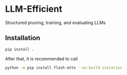 # LLM-Efficient

Structured pruning, training, and evaluating LLMs

## Installation

```bash
pip install .
```

After that, it is recommended to call

```bash
python -m pip install flash-attn --no-build-isolation
```
